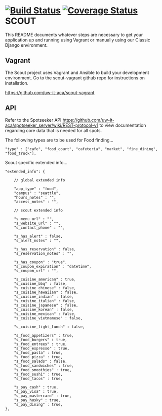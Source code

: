 [![Build Status](https://travis-ci.org/uw-it-aca/scout.svg?branch=develop)](https://travis-ci.org/uw-it-aca/scout)  [![Coverage Status](https://coveralls.io/repos/uw-it-aca/scout/badge.svg?branch=master&service=github)](https://coveralls.io/github/uw-it-aca/scout?branch=master)
SCOUT
=====

This README documents whatever steps are necessary to get your application up and running using Vagrant or manually using our Classic Django environment.

## Vagrant ##

The Scout project uses Vagrant and Ansible to build your development environment. Go to the scout-vagrant github repo for instructions on installation.

https://github.com/uw-it-aca/scout-vagrant


## API ##

Refer to the Spotseeker API https://github.com/uw-it-aca/spotseeker_server/wiki/REST-protocol-v1 to view documentation regarding core data that is needed for all spots.


The following types are to be used for Food finding...

    "type" : ["cafe", "food_court", "cafeteria", "market", "fine_dining", "food_truck"],


Scout specific extended info...

	"extended_info": {

		// global extended info

		"app_type" : "food",
		"campus" : "seattle",
		"hours_notes" : "",
		"access_notes" : "",

		// scout extended info

		"s_menu_url" : "",
		"s_website_url" : "",
		"s_contact_phone" : "",

		"s_has_alert" : false,
		"s_alert_notes" : "",

	    "s_has_reservation" : false,
		"s_reservation_notes" : "",

		"s_has_coupon" : "true",
		"s_coupon_expiration" : "datetime",
		"s_coupon_url" : "",

	    "s_cuisine_american" : true,
        "s_cuisine_bbq" : false,
		"s_cuisine_chinese" : false,
		"s_cuisine_hawaiian" : false,
        "s_cuisine_indian" : false,
		"s_cuisine_italian" : false,
        "s_cuisine_japanese" : false,
		"s_cuisine_korean" : false,
        "s_cuisine_mexican" : false,
		"s_cuisine_vietnamese" : false,

		"s_cuisine_light_lunch" : false,

        "s_food_appetizers" : true,
		"s_food_burgers" : true,
		"s_food_entrees" : true,
        "s_food_espresso" : true,
        "s_food_pasta" : true,
        "s_food_pizza" : true,
		"s_food_salads" : false,
		"s_food_sandwiches" : true,
        "s_food_smoothies" : true,
		"s_food_sushi" : true,
		"s_food_tacos" : true,

		"s_pay_cash" : true,
		"s_pay_visa" : true,
		"s_pay_mastercard" : true,
		"s_pay_husky" : true,
		"s_pay_dining" : true,
	},
